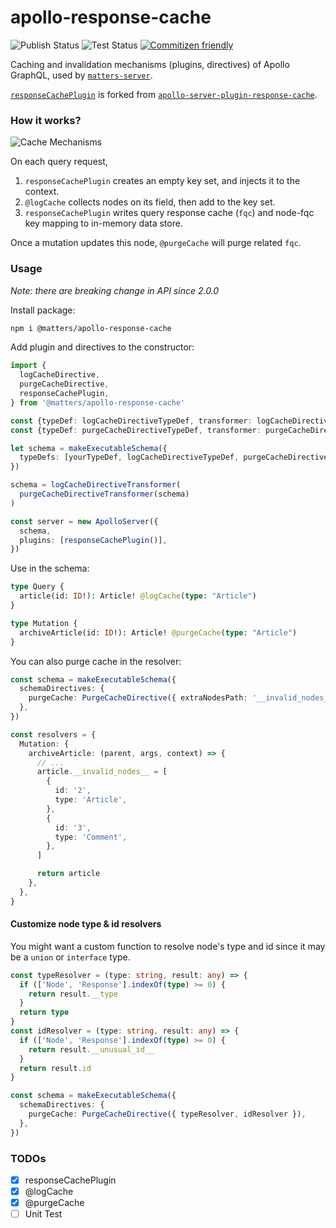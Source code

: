 # apollo-response-cache

![Publish Status](https://github.com/thematters/apollo-response-cache/workflows/Publish/badge.svg) ![Test Status](https://github.com/thematters/apollo-response-cache/workflows/Test/badge.svg) [![Commitizen friendly](https://img.shields.io/badge/commitizen-friendly-brightgreen.svg)](http://commitizen.github.io/cz-cli/)

Caching and invalidation mechanisms (plugins, directives) of Apollo GraphQL, used by [`matters-server`](https://github.com/thematters/matters-server).

[`responseCachePlugin`](./src/plugins/responseCachePlugin.ts) is forked from [`apollo-server-plugin-response-cache`](https://github.com/apollographql/apollo-server/tree/main/packages/apollo-server-plugin-response-cache).

### How it works?

![Cache Mechanisms](./assets/cache-mechanisms.svg)

On each query request,

1. `responseCachePlugin` creates an empty key set, and injects it to the context.
2. `@logCache` collects nodes on its field, then add to the key set.
3. `responseCachePlugin` writes query response cache (`fqc`) and node-fqc key mapping to in-memory data store.

Once a mutation updates this node, `@purgeCache` will purge related `fqc`.

### Usage

*Note: there are breaking change in API since 2.0.0*

Install package:

```bash
npm i @matters/apollo-response-cache
```

Add plugin and directives to the constructor:

```ts
import {
  logCacheDirective,
  purgeCacheDirective,
  responseCachePlugin,
} from '@matters/apollo-response-cache'

const {typeDef: logCacheDirectiveTypeDef, transformer: logCacheDirectiveTransformer} = logCacheDirective()
const {typeDef: purgeCacheDirectiveTypeDef, transformer: purgeCacheDirectiveTransformer} = purgeCacheDirective()

let schema = makeExecutableSchema({
  typeDefs: [yourTypeDef, logCacheDirectiveTypeDef, purgeCacheDirectiveTypeDef]
})

schema = logCacheDirectiveTransformer(
  purgeCacheDirectiveTransformer(schema)
)

const server = new ApolloServer({
  schema,
  plugins: [responseCachePlugin()],
})

```

Use in the schema:

```graphql
type Query {
  article(id: ID!): Article! @logCache(type: "Article")
}

type Mutation {
  archiveArticle(id: ID!): Article! @purgeCache(type: "Article")
}
```

You can also purge cache in the resolver:

```ts
const schema = makeExecutableSchema({
  schemaDirectives: {
    purgeCache: PurgeCacheDirective({ extraNodesPath: '__invalid_nodes__' }),
  },
})

const resolvers = {
  Mutation: {
    archiveArticle: (parent, args, context) => {
      // ...
      article.__invalid_nodes__ = [
        {
          id: '2',
          type: 'Article',
        },
        {
          id: '3',
          type: 'Comment',
        },
      ]

      return article
    },
  },
}
```

#### Customize node type & id resolvers

You might want a custom function to resolve node's type and id since it may be a `union` or `interface` type.

```ts
const typeResolver = (type: string, result: any) => {
  if (['Node', 'Response'].indexOf(type) >= 0) {
    return result.__type
  }
  return type
}
const idResolver = (type: string, result: any) => {
  if (['Node', 'Response'].indexOf(type) >= 0) {
    return result.__unusual_id__
  }
  return result.id
}

const schema = makeExecutableSchema({
  schemaDirectives: {
    purgeCache: PurgeCacheDirective({ typeResolver, idResolver }),
  },
})
```

### TODOs

- [x] responseCachePlugin
- [x] @logCache
- [x] @purgeCache
- [ ] Unit Test
